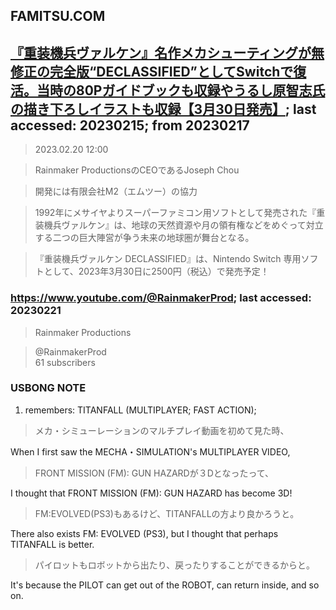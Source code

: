 ## FAMITSU.COM 

## [『重装機兵ヴァルケン』名作メカシューティングが無修正の完全版“DECLASSIFIED”としてSwitchで復活。当時の80Pガイドブックも収録やうるし原智志氏の描き下ろしイラストも収録【3月30日発売】](https://www.famitsu.com/news/202302/20293349.html); last accessed: 20230215; from 20230217

> 2023.02.20 12:00

> Rainmaker ProductionsのCEOであるJoseph Chou

> 開発には有限会社M2（エムツー）の協力

> 1992年にメサイヤよりスーパーファミコン用ソフトとして発売された『重装機兵ヴァルケン』は、地球の天然資源や月の領有権などをめぐって対立する二つの巨大陣営が争う未来の地球圏が舞台となる。

> 『重装機兵ヴァルケン DECLASSIFIED』は、Nintendo Switch 専用ソフトとして、2023年3月30日に2500円（税込）で発売予定！

### https://www.youtube.com/@RainmakerProd; last accessed: 20230221

> Rainmaker Productions 

> @RainmakerProd<br/>
> 61 subscribers

### USBONG NOTE

1) remembers: TITANFALL (MULTIPLAYER; FAST ACTION);
> メカ・シミューレーションのマルチプレイ動画を初めて見た時、

When I first saw the MECHA・SIMULATION's MULTIPLAYER VIDEO,

> FRONT MISSION (FM): GUN HAZARDが３Dとなったって、

I thought that FRONT MISSION (FM): GUN HAZARD has become 3D!

> FM:EVOLVED(PS3)もあるけど、TITANFALLの方より良かろうと。

There also exists FM: EVOLVED (PS3), but I thought that perhaps TITANFALL is better.

> パイロットもロボットから出たり、戻ったりすることができるからと。

It's because the PILOT can get out of the ROBOT, can return inside, and so on.

